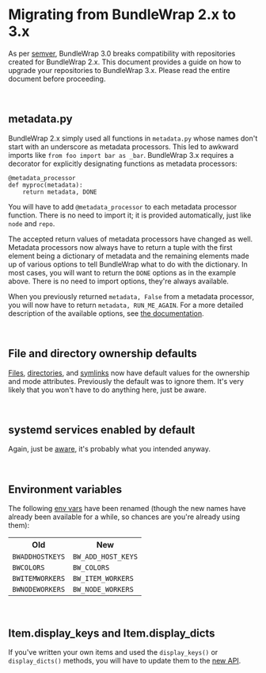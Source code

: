 # Migrating from BundleWrap 2.x to 3.x

As per [semver](http://semver.org), BundleWrap 3.0 breaks compatibility with repositories created for BundleWrap 2.x. This document provides a guide on how to upgrade your repositories to BundleWrap 3.x. Please read the entire document before proceeding.

<br>

## metadata.py

BundleWrap 2.x simply used all functions in `metadata.py` whose names don't start with an underscore as metadata processors. This led to awkward imports like `from foo import bar as _bar`. BundleWrap 3.x requires a decorator for explicitly designating functions as metadata processors:

	@metadata_processor
	def myproc(metadata):
	    return metadata, DONE

You will have to add `@metadata_processor` to each metadata processor function. There is no need to import it; it is provided automatically, just like `node` and `repo`.

The accepted return values of metadata processors have changed as well. Metadata processors now always have to return a tuple with the first element being a dictionary of metadata and the remaining elements made up of various options to tell BundleWrap what to do with the dictionary. In most cases, you will want to return the `DONE` options as in the example above. There is no need to import options, they're always available.

When you previously returned `metadata, False` from a metadata processor, you will now have to return `metadata, RUN_ME_AGAIN`. For a more detailed description of the available options, see [the documentation](../repo/bundles.md#metadatapy).

<br>

## File and directory ownership defaults

[Files](../items/file.md), [directories](../items/directory.md), and [symlinks](../items/symlink.md) now have default values for the ownership and mode attributes. Previously the default was to ignore them. It's very likely that you won't have to do anything here, just be aware.

<br>

## systemd services enabled by default

Again, just be [aware](../items/svc_systemd.md), it's probably what you intended anyway.

<br>

## Environment variables

The following [env vars](env.md) have been renamed (though the new names have already been available for a while, so chances are you're already using them):

<table>
<tr><th>Old</th><th>New</th></tr>
<tr><td><code>BWADDHOSTKEYS</code></td><td><code>BW_ADD_HOST_KEYS</code></td></tr>
<tr><td><code>BWCOLORS</code></td><td><code>BW_COLORS</code></td></tr>
<tr><td><code>BWITEMWORKERS</code></td><td><code>BW_ITEM_WORKERS</code></td></tr>
<tr><td><code>BWNODEWORKERS</code></td><td><code>BW_NODE_WORKERS</code></td></tr>
</table>

<br>

## Item.display_keys and Item.display_dicts

If you've written your own items and used the `display_keys()` or `display_dicts()` methods, you will have to update them to the [new API](dev_item.md).
